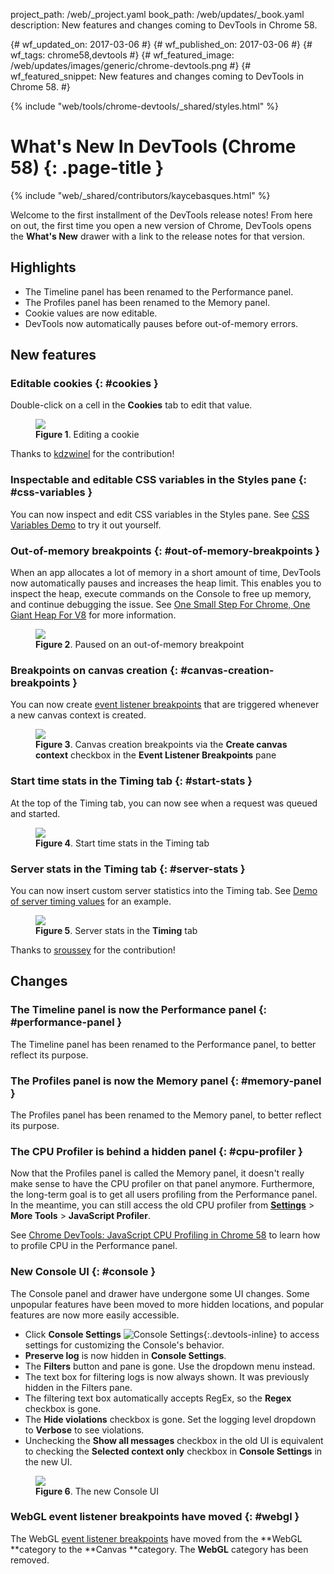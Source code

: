 project_path: /web/_project.yaml
book_path: /web/updates/_book.yaml
description: New features and changes coming to DevTools in Chrome 58.

{# wf_updated_on: 2017-03-06 #}
{# wf_published_on: 2017-03-06 #}
{# wf_tags: chrome58,devtools #}
{# wf_featured_image: /web/updates/images/generic/chrome-devtools.png #}
{# wf_featured_snippet: New features and changes coming to DevTools in Chrome 58. #}

{% include "web/tools/chrome-devtools/_shared/styles.html" %}

# What's New In DevTools (Chrome 58) {: .page-title }

{% include "web/_shared/contributors/kaycebasques.html" %}

Welcome to the first installment of the DevTools release notes! From here on
out, the first time you open a new version of Chrome, DevTools opens the
**What's New** drawer with a link to the release notes for that version.

## Highlights

* The Timeline panel has been renamed to the Performance panel.
* The Profiles panel has been renamed to the Memory panel.
* Cookie values are now editable.
* DevTools now automatically pauses before out-of-memory errors.

## New features

### Editable cookies {: #cookies }

Double-click on a cell in the **Cookies** tab to edit that value.

<figure>
  <img src="/web/updates/images/2017/03/editable-cookies.png"/>
  <figcaption>
    <b>Figure 1</b>. Editing a cookie
  </figcaption>
</figure>

Thanks to [kdzwinel](https://twitter.com/kdzwinel) for the contribution!

### Inspectable and editable CSS variables in the Styles pane {: #css-variables }

You can now inspect and edit CSS variables in the Styles pane. See [CSS
Variables Demo][css vars] to try it out yourself.

[css vars]: https://googlechrome.github.io/devtools-samples/author/css-vars

### Out-of-memory breakpoints {: #out-of-memory-breakpoints }

When an app allocates a lot of memory in a short amount of time, DevTools now
automatically pauses and increases the heap limit. This enables you to inspect
the heap, execute commands on the Console to free up memory, and continue
debugging the issue. See [One Small Step For Chrome, One Giant Heap For
V8][heap] for more information.

<figure>
  <img src="/web/updates/images/2017/03/out-of-memory-breakpoint.png"/>
  <figcaption>
    <b>Figure 2</b>. Paused on an out-of-memory breakpoint
  </figcaption>
</figure>

[heap]: https://v8project.blogspot.com/2017/02/one-small-step-for-chrome-one-giant.html

### Breakpoints on canvas creation {: #canvas-creation-breakpoints }

You can now create [event listener breakpoints][event-listener-breakpoint]
that are triggered whenever a new canvas context is created.

<figure>
  <img src="/web/updates/images/2017/03/canvas-breakpoint.png"/>
  <figcaption>
    <b>Figure 3</b>. Canvas creation breakpoints via the <b>Create canvas
    context</b> checkbox in the <b>Event Listener Breakpoints</b> pane
  </figcaption>
</figure>

[event-listener-breakpoint]: /web/tools/chrome-devtools/javascript/breakpoints#event-listeners

### Start time stats in the Timing tab {: #start-stats }

At the top of the Timing tab, you can now see when a request was queued and
started.

<figure>
  <img src="/web/updates/images/2017/03/request-start-times.svg"/>
  <figcaption>
    <b>Figure 4</b>. Start time stats in the Timing tab
  </figcaption>
</figure>

### Server stats in the Timing tab {: #server-stats }

You can now insert custom server statistics into the Timing tab. See
[Demo of server timing values][server] for an example.

[server]: https://gist.github.com/paulirish/a76ac17fc211b019e538c09d8d827691

<figure>
  <img src="/web/updates/images/2017/03/server-stats.svg"/>
  <figcaption>
    <b>Figure 5</b>. Server stats in the <b>Timing</b> tab
  </figcaption>
</figure>

Thanks to [sroussey](https://twitter.com/sroussey) for the contribution!

## Changes

### The Timeline panel is now the Performance panel {: #performance-panel }

The Timeline panel has been renamed to the Performance panel, to better
reflect its purpose.

### The Profiles panel is now the Memory panel {: #memory-panel }

The Profiles panel has been renamed to the Memory panel, to better
reflect its purpose.

### The CPU Profiler is behind a hidden panel {: #cpu-profiler }

Now that the Profiles panel is called the Memory panel, it doesn't really
make sense to have the CPU profiler on that panel anymore. Furthermore,
the long-term goal is to get all users profiling from the Performance panel.
In the meantime, you can still access the old CPU profiler from
[**Settings**][settings] > **More Tools** > **JavaScript Profiler**.

See [Chrome DevTools: JavaScript CPU Profiling in Chrome 58][migration]
to learn how to profile CPU in the Performance panel.

[settings]: /web/tools/chrome-devtools/ui#settings
[migration]: /web/updates/2016/12/devtools-javascript-cpu-profile-migration

### New Console UI {: #console }

The Console panel and drawer have undergone some UI changes. Some unpopular features
have been moved to more hidden locations, and popular features are now more
easily accessible.

* Click **Console Settings** ![Console Settings][console settings]{:.devtools-inline} to
  access settings for customizing the Console's behavior.
* **Preserve log** is now hidden in **Console Settings**.
* The **Filters** button and pane is gone. Use the dropdown menu instead.
* The text box for filtering logs is now always shown. It was previously
  hidden in the Filters pane.
* The filtering text box automatically accepts RegEx, so the
  **Regex** checkbox is gone.
* The **Hide violations** checkbox is gone. Set the logging level dropdown to
  **Verbose** to see violations.
* Unchecking the **Show all messages** checkbox in the old UI is equivalent
  to checking the **Selected context only** checkbox in **Console Settings**
  in the new UI.

<figure>
  <img src="/web/updates/images/2017/03/console.png"/>
  <figcaption>
    <b>Figure 6</b>. The new Console UI
  </figcaption>
</figure>

[console settings]: /web/updates/images/2017/03/console-settings.png

### WebGL event listener breakpoints have moved {: #webgl }

The WebGL [event listener breakpoints][event-listener-breakpoint]
have moved from the **WebGL **category to the **Canvas **category. The
**WebGL** category has been removed.

